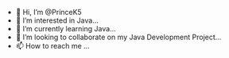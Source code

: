 - 👋 Hi, I’m @PrinceK5
- 👀 I’m interested in Java...
- 🌱 I’m currently learning Java...
- 💞️ I’m looking to collaborate on my Java Development Project...
- 📫 How to reach me ...

<!---
PrinceK5/PrinceK5 is a ✨ special ✨ repository because its `README.md` (this file) appears on your GitHub profile.
You can click the Preview link to take a look at your changes.
--->
